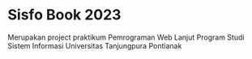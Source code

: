 # Sisfo Book 2023

Merupakan project praktikum Pemrograman Web Lanjut
Program Studi Sistem Informasi
Universitas Tanjungpura
Pontianak